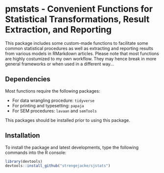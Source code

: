 # pmstats - Convenient Functions for Statistical Transformations, Result Extraction, and Reporting

This package includes some custom-made functions to facilitate some common statistical procedures as well as extracting and reporting results from various models in RMarkdown articles. Please note that most functions are highly costumized to my own workflow. They may hence break in more general frameworks or when used in a different way...

## Dependencies

Most functions require the following packages:

- For data wrangling procedure: `tidyverse`
- For printing and typesetting: `papaja`
- For SEM procedures: `lavaan` and `semTools`

This packages should be installed prior to using this package. 


## Installation

To install the package and latest developments, type the following commands into the R console:

```r
library(devtools)
devtools::install_github("strengejacke/sjstats")
```